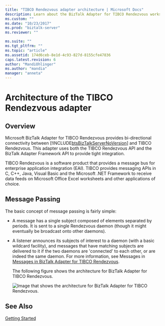 ```yaml
---
title: "TIBCO Rendezvous adapter architecture | Microsoft Docs"
description: Learn about the BizTalk Adapter for TIBCO Rendezvous works, including passing messages, in BizTalk Server 
ms.custom: ""
ms.date: "10/23/2017"
ms.prod: "biztalk-server"
ms.reviewer: ""

ms.suite: ""
ms.tgt_pltfrm: ""
ms.topic: "article"
ms.assetid: 174d6ceb-8e1d-4c93-827d-8155cfe47836
caps.latest.revision: 6
author: "MandiOhlinger"
ms.author: "mandia"
manager: "anneta"
---
```

# Architecture of the TIBCO Rendezvous adapter

## Overview
Microsoft BizTalk Adapter for TIBCO Rendezvous provides bi-directional connectivity between [!INCLUDE[btsBizTalkServerNoVersion](../includes/btsbiztalkservernoversion-md.md)] and TIBCO Rendezvous. This adapter uses both the TIBCO Rendezvous API and the BizTalk Adapter Framework API to provide tight integration.  
  
 TIBCO Rendezvous is a software product that provides a message bus for enterprise application integration (EAI). TIBCO provides messaging APIs in C, C++, Java, Visual Basic and the Microsoft .NET Framework to receive data feeds on Microsoft Office Excel worksheets and other applications of choice.  
  
## Message Passing  
 The basic concept of message passing is fairly simple:  
  
- A message has a single subject composed of elements separated by periods. It is sent to a single Rendezvous daemon (though it might eventually be broadcast onto other daemons).  
  
- A listener announces its subjects of interest to a daemon (with a basic wildcard facility), and messages that have matching subjects are delivered to it if the two daemons are 'connected' to each other, or are indeed the same daemon. For more information, see Messages in [Messages in BizTalk Adapter for TIBCO Rendezvous](../core/messages-in-biztalk-adapter-for-tibco-rendezvous.md).  
  
  The following figure shows the architecture for BizTalk Adapter for TIBCO Rendezvous.  
  
  ![Image that shows the architecture for BizTalk Adapter for TIBCO Rendezvous.](../core/media/tibcorend-arch.gif "TibcoRend_Arch")  
  
## See Also  
 [Getting Started](../core/getting-started-with-biztalk-adapter-for-tibco-rendezvous.md)  